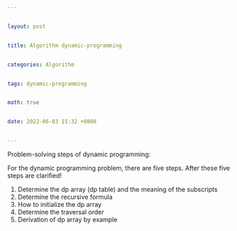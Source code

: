 ```yaml
---


layout: post


title: Algorithm dynamic-programming


categories: Algorithm


tags: dynamic-programming


math: true


date: 2022-06-03 15:32 +0800


---
```



Problem-solving steps of dynamic programming:

For the dynamic programming problem, there are five steps. After these five steps are clarified!

1. Determine the dp array (dp table) and the meaning of the subscripts
2. Determine the recursive formula
3. How to initialize the dp array
4. Determine the traversal order
5. Derivation of dp array by example
